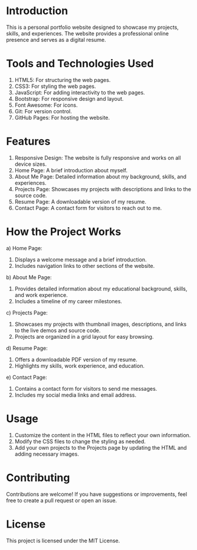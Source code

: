# Introduction
This is a personal portfolio website designed to showcase my projects, skills, and experiences. The website provides a professional online presence and serves as a digital resume.

# Tools and Technologies Used
1. HTML5: For structuring the web pages.
2. CSS3: For styling the web pages.
3. JavaScript: For adding interactivity to the web pages.
4. Bootstrap: For responsive design and layout.
5. Font Awesome: For icons.
6. Git: For version control.
7. GitHub Pages: For hosting the website.

# Features
1. Responsive Design: The website is fully responsive and works on all device sizes.
2. Home Page: A brief introduction about myself.
3. About Me Page: Detailed information about my background, skills, and experiences.
4. Projects Page: Showcases my projects with descriptions and links to the source code.
5. Resume Page: A downloadable version of my resume.
6. Contact Page: A contact form for visitors to reach out to me.

# How the Project Works
a) Home Page:
1. Displays a welcome message and a brief introduction.
2. Includes navigation links to other sections of the website.
   
b) About Me Page:
1. Provides detailed information about my educational background, skills, and work experience.
2. Includes a timeline of my career milestones.

c) Projects Page:
1. Showcases my projects with thumbnail images, descriptions, and links to the live demos and source code.
2. Projects are organized in a grid layout for easy browsing.

d) Resume Page:
1. Offers a downloadable PDF version of my resume.
2. Highlights my skills, work experience, and education.

e) Contact Page:
1. Contains a contact form for visitors to send me messages.
2. Includes my social media links and email address.

# Usage
1. Customize the content in the HTML files to reflect your own information.
2. Modify the CSS files to change the styling as needed.
3. Add your own projects to the Projects page by updating the HTML and adding necessary images.

# Contributing
Contributions are welcome! If you have suggestions or improvements, feel free to create a pull request or open an issue.

# License
This project is licensed under the MIT License.
